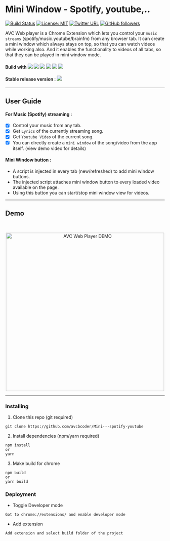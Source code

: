 # Mini Window - Spotify, youtube,..
[![Build Status](https://travis-ci.com/cam-barts/ObeyTheTestingGoat.svg?branch=master)](https://travis-ci.com/cam-barts/ObeyTheTestingGoat)
[![License: MIT](https://img.shields.io/badge/License-MIT-yellow.svg)](https://opensource.org/licenses/MIT)
[![Twitter URL](https://img.shields.io/twitter/url/https/twitter.com/fold_left.svg?style=social&label=Follow%20%40avcbcoder)](https://twitter.com/avankyankit)
[![GitHub followers](https://img.shields.io/github/followers/avcbcoder.svg?style=social&label=Follow&maxAge=2592000)](https://github.com/avcbcoder?tab=followers)

AVC Web player is a Chrome Extension which lets you control your `music streams` (spotify/music.youtube/brainfm) from any browser tab.
It can create a mini window which always stays on top, so that you can watch videos while working also.
And it enables the functionality to videos of all tabs, so that they can be played in mini window mode.

#### Build with  ![](https://img.shields.io/badge/-React-blue) ![](https://img.shields.io/badge/-StyledComponents-yellow) ![](https://img.shields.io/badge/-Javascript-red) ![](https://img.shields.io/badge/-HtmlCanvas-9cf) ![](https://img.shields.io/badge/-MeadiaStreaming-ff69b4) ![](https://img.shields.io/badge/-JQuery-green)

#### Stable release version : ![](https://img.shields.io/badge/version-1.1.3-blue)

----

## User Guide 

#### For Music (Spotify) streaming :
- [x] Control your music from any tab.
- [x] Get `Lyrics` of the currently streaming song.
- [x] Get `Youtube Video` of the current song.
- [x] You can directly create a `mini window` of the song/video from the app itself. (view demo video for details)

#### Mini Window button :
* A script is injected in every tab (new/refreshed) to add mini window buttons.   
* The injected script attaches mini window button to every loaded video available on the page.  
* Using this button you can start/stop mini window view for videos.

---

## Demo
<br/>
<p align="center">
<img src="https://i.imgur.com/QxyV62o.gif" height="500" title="AVC Web Player DEMO">
</p>

---

### Installing

1. Clone this repo (git required)
```
git clone https://github.com/avcbcoder/Mini---spotify-youtube
```
2. Install dependencies (npm/yarn required)
```
npm install 
or
yarn
```
3. Make build for chrome
```
npm build 
or 
yarn build
```

### Deployment
* Toggle Developer mode
```
Got to chrome://extensions/ and enable developer mode
```
* Add extension
```
Add extension and select build folder of the project
```

